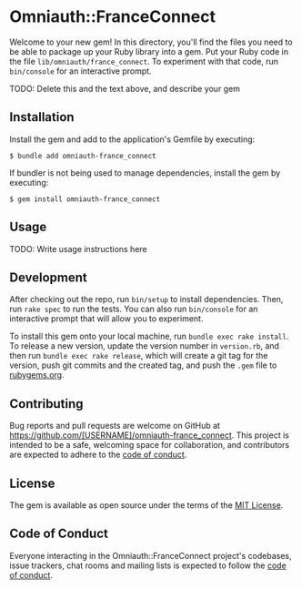 # Omniauth::FranceConnect

Welcome to your new gem! In this directory, you'll find the files you need to be able to package up your Ruby library into a gem. Put your Ruby code in the file `lib/omniauth/france_connect`. To experiment with that code, run `bin/console` for an interactive prompt.

TODO: Delete this and the text above, and describe your gem

## Installation

Install the gem and add to the application's Gemfile by executing:

    $ bundle add omniauth-france_connect

If bundler is not being used to manage dependencies, install the gem by executing:

    $ gem install omniauth-france_connect

## Usage

TODO: Write usage instructions here

## Development

After checking out the repo, run `bin/setup` to install dependencies. Then, run `rake spec` to run the tests. You can also run `bin/console` for an interactive prompt that will allow you to experiment.

To install this gem onto your local machine, run `bundle exec rake install`. To release a new version, update the version number in `version.rb`, and then run `bundle exec rake release`, which will create a git tag for the version, push git commits and the created tag, and push the `.gem` file to [rubygems.org](https://rubygems.org).

## Contributing

Bug reports and pull requests are welcome on GitHub at https://github.com/[USERNAME]/omniauth-france_connect. This project is intended to be a safe, welcoming space for collaboration, and contributors are expected to adhere to the [code of conduct](https://github.com/[USERNAME]/omniauth-france_connect/blob/main/CODE_OF_CONDUCT.md).

## License

The gem is available as open source under the terms of the [MIT License](https://opensource.org/licenses/MIT).

## Code of Conduct

Everyone interacting in the Omniauth::FranceConnect project's codebases, issue trackers, chat rooms and mailing lists is expected to follow the [code of conduct](https://github.com/[USERNAME]/omniauth-france_connect/blob/main/CODE_OF_CONDUCT.md).
